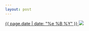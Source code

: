 ```yaml
---
layout: post
---
```


<p>
  <a href="/293">
    <time>{{ page.date | date: "%e %B %Y" }}</time>
    <img src="{{ site.assets_url }}/293.jpg">
  </a>
  
</p>
